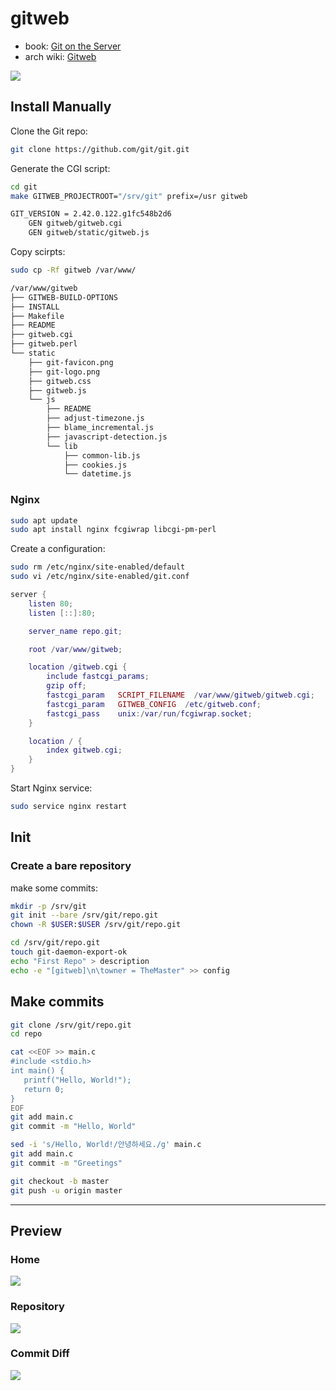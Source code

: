 # gitweb

- book: [Git on the Server](https://git-scm.com/book/en/v2/Git-on-the-Server-GitWeb)
- arch wiki: [Gitweb](https://wiki.archlinux.org/title/gitweb)

![](images/gitweb_commitdiff.png)

## Install Manually

Clone the Git repo:

```bash
git clone https://github.com/git/git.git
```

Generate the CGI script:

```bash
cd git
make GITWEB_PROJECTROOT="/srv/git" prefix=/usr gitweb

GIT_VERSION = 2.42.0.122.g1fc548b2d6
    GEN gitweb/gitweb.cgi
    GEN gitweb/static/gitweb.js
```

Copy scirpts:

```bash
sudo cp -Rf gitweb /var/www/
```

```bash
/var/www/gitweb
├── GITWEB-BUILD-OPTIONS
├── INSTALL
├── Makefile
├── README
├── gitweb.cgi
├── gitweb.perl
└── static
    ├── git-favicon.png
    ├── git-logo.png
    ├── gitweb.css
    ├── gitweb.js
    └── js
        ├── README
        ├── adjust-timezone.js
        ├── blame_incremental.js
        ├── javascript-detection.js
        └── lib
            ├── common-lib.js
            ├── cookies.js
            └── datetime.js
```

### Nginx

```bash
sudo apt update
sudo apt install nginx fcgiwrap libcgi-pm-perl
```

Create a configuration:

```bash
sudo rm /etc/nginx/site-enabled/default
sudo vi /etc/nginx/site-enabled/git.conf
```

```lua
server {
    listen 80;
    listen [::]:80;

    server_name repo.git;

    root /var/www/gitweb;

    location /gitweb.cgi {
        include fastcgi_params;
        gzip off;
        fastcgi_param   SCRIPT_FILENAME  /var/www/gitweb/gitweb.cgi;
        fastcgi_param   GITWEB_CONFIG  /etc/gitweb.conf;
        fastcgi_pass    unix:/var/run/fcgiwrap.socket;
    }

    location / {
        index gitweb.cgi;
    }
}
```

Start Nginx service:

```bash
sudo service nginx restart
```

## Init

### Create a bare repository

make some commits:

```bash
mkdir -p /srv/git
git init --bare /srv/git/repo.git
chown -R $USER:$USER /srv/git/repo.git

cd /srv/git/repo.git
touch git-daemon-export-ok
echo "First Repo" > description
echo -e "[gitweb]\n\towner = TheMaster" >> config
```

## Make commits

```bash
git clone /srv/git/repo.git
cd repo

cat <<EOF >> main.c
#include <stdio.h>
int main() {
   printf("Hello, World!");
   return 0;
}
EOF
git add main.c
git commit -m "Hello, World"

sed -i 's/Hello, World!/안녕하세요./g' main.c
git add main.c
git commit -m "Greetings"

git checkout -b master
git push -u origin master
```

---

## Preview

### Home

![](images/gitweb_home.png)

### Repository

![](images/gitweb_repo.png)

### Commit Diff

![](images/gitweb_commitdiff.png)

